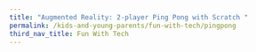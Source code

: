 ```yaml
---
title: "Augmented Reality: 2-player Ping Pong with Scratch "
permalink: /kids-and-young-parents/fun-with-tech/pingpong
third_nav_title: Fun With Tech
---
```


